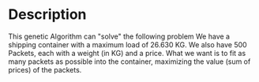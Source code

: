# Description
This genetic Algorithm can "solve" the following problem
We have a shipping container with a maximum load of 26.630 KG. We also have 500 Packets, each with a weight (in KG) and a price.
What we want is to fit as many packets as possible into the container, maximizing the value (sum of prices) of the packets.
